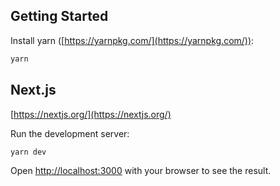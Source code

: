 ## Getting Started

Install yarn ([https://yarnpkg.com/](https://yarnpkg.com/)):

```bash
yarn
```

## Next.js

[https://nextjs.org/](https://nextjs.org/)

Run the development server:

```bash
yarn dev
```

Open [http://localhost:3000](http://localhost:3000) with your browser to see the result.
